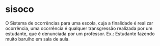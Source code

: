 # sisoco
O Sistema de ocorrências para uma escola, cuja a finalidade é realizar ocorrência, uma ocorrência é qualquer transgressão realizada por um estudante, que é denunciada por um professor. Ex.: Estudante fazendo muito barulho em sala de aula.
